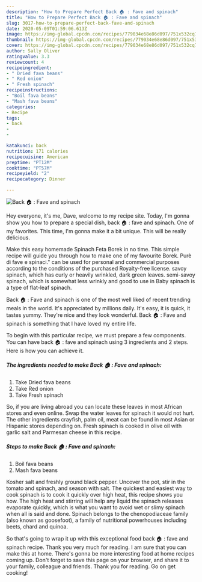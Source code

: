 ```yaml
---
description: "How to Prepare Perfect Back 🏠 : Fave and spinach"
title: "How to Prepare Perfect Back 🏠 : Fave and spinach"
slug: 3017-how-to-prepare-perfect-back-fave-and-spinach
date: 2020-05-09T01:59:06.613Z
image: https://img-global.cpcdn.com/recipes/779034e68e86d097/751x532cq70/back-🏠-fave-and-spinach-recipe-main-photo.jpg
thumbnail: https://img-global.cpcdn.com/recipes/779034e68e86d097/751x532cq70/back-🏠-fave-and-spinach-recipe-main-photo.jpg
cover: https://img-global.cpcdn.com/recipes/779034e68e86d097/751x532cq70/back-🏠-fave-and-spinach-recipe-main-photo.jpg
author: Sally Oliver
ratingvalue: 3.3
reviewcount: 4
recipeingredient:
- " Dried fava beans"
- " Red onion"
- " Fresh spinach"
recipeinstructions:
- "Boil fava beans"
- "Mash fava beans"
categories:
- Recipe
tags:
- back
- 
- 

katakunci: back   
nutrition: 171 calories
recipecuisine: American
preptime: "PT12M"
cooktime: "PT57M"
recipeyield: "2"
recipecategory: Dinner

---
```



![Back 🏠 : Fave and spinach](https://img-global.cpcdn.com/recipes/779034e68e86d097/751x532cq70/back-🏠-fave-and-spinach-recipe-main-photo.jpg)

Hey everyone, it's me, Dave, welcome to my recipe site. Today, I'm gonna show you how to prepare a special dish, back 🏠 : fave and spinach. One of my favorites. This time, I'm gonna make it a bit unique. This will be really delicious.

Make this easy homemade Spinach Feta Borek in no time. This simple recipe will guide you through how to make one of my favourite Borek. Purè di fave e spinaci.&#34; can be used for personal and commercial purposes according to the conditions of the purchased Royalty-free license. savoy spinach, which has curly or heavily wrinkled, dark green leaves. semi-savoy spinach, which is somewhat less wrinkly and good to use in Baby spinach is a type of flat-leaf spinach.

Back 🏠 : Fave and spinach is one of the most well liked of recent trending meals in the world. It's appreciated by millions daily. It's easy, it is quick, it tastes yummy. They're nice and they look wonderful. Back 🏠 : Fave and spinach is something that I have loved my entire life.


To begin with this particular recipe, we must prepare a few components. You can have back 🏠 : fave and spinach using 3 ingredients and 2 steps. Here is how you can achieve it.

<!--inarticleads1-->

##### The ingredients needed to make Back 🏠 : Fave and spinach:

1. Take  Dried fava beans
1. Take  Red onion
1. Take  Fresh spinach


So, if you are living abroad you can locate these leaves in most African stores and even online. Swap the water leaves for spinach it would not hurt. The other ingredients crayfish, palm oil, meat can be found in most Asian or Hispanic stores depending on. Fresh spinach is cooked in olive oil with garlic salt and Parmesan cheese in this recipe. 

<!--inarticleads2-->

##### Steps to make Back 🏠 : Fave and spinach:

1. Boil fava beans
1. Mash fava beans


Kosher salt and freshly ground black pepper. Uncover the pot, stir in the tomato and spinach, and season with salt. The quickest and easiest way to cook spinach is to cook it quickly over high heat, this recipe shows you how. The high heat and stirring will help any liquid the spinach releases evaporate quickly, which is what you want to avoid wet or slimy spinach when all is said and done. Spinach belongs to the chenopodiaceae family (also known as goosefoot), a family of nutritional powerhouses including beets, chard and quinoa. 

So that's going to wrap it up with this exceptional food back 🏠 : fave and spinach recipe. Thank you very much for reading. I am sure that you can make this at home. There's gonna be more interesting food at home recipes coming up. Don't forget to save this page on your browser, and share it to your family, colleague and friends. Thank you for reading. Go on get cooking!
